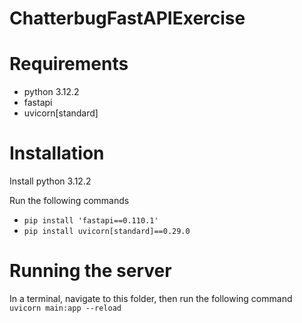 # ChatterbugFastAPIExercise

# Requirements
- python 3.12.2
- fastapi
- uvicorn[standard]

# Installation
Install python 3.12.2

Run the following commands
- ```pip install 'fastapi==0.110.1'```
- ```pip install uvicorn[standard]==0.29.0```

# Running the server
In a terminal, navigate to this folder, then run the following command
```uvicorn main:app --reload```